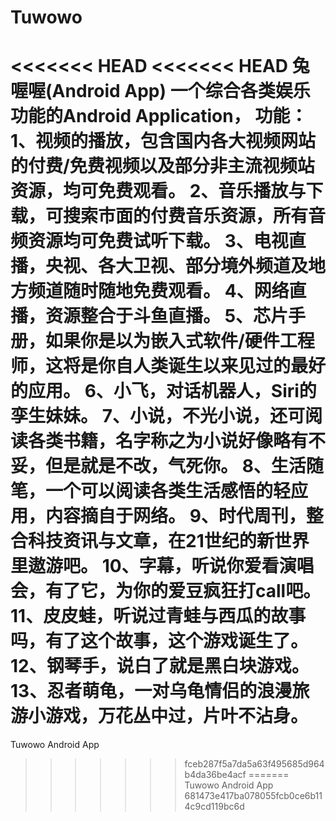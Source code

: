 # Tuwowo
<<<<<<< HEAD
<<<<<<< HEAD
兔喔喔(Android App)
一个综合各类娱乐功能的Android Application，
功能：
  1、视频的播放，包含国内各大视频网站的付费/免费视频以及部分非主流视频站资源，均可免费观看。
  2、音乐播放与下载，可搜索市面的付费音乐资源，所有音频资源均可免费试听下载。
  3、电视直播，央视、各大卫视、部分境外频道及地方频道随时随地免费观看。
  4、网络直播，资源整合于斗鱼直播。
  5、芯片手册，如果你是以为嵌入式软件/硬件工程师，这将是你自人类诞生以来见过的最好的应用。
  6、小飞，对话机器人，Siri的孪生妹妹。
  7、小说，不光小说，还可阅读各类书籍，名字称之为小说好像略有不妥，但是就是不改，气死你。
  8、生活随笔，一个可以阅读各类生活感悟的轻应用，内容摘自于网络。
  9、时代周刊，整合科技资讯与文章，在21世纪的新世界里遨游吧。
  10、字幕，听说你爱看演唱会，有了它，为你的爱豆疯狂打call吧。
  11、皮皮蛙，听说过青蛙与西瓜的故事吗，有了这个故事，这个游戏诞生了。
  12、钢琴手，说白了就是黑白块游戏。
  13、忍者萌龟，一对乌龟情侣的浪漫旅游小游戏，万花丛中过，片叶不沾身。
=======
Tuwowo Android App
>>>>>>> fceb287f5a7da5a63f495685d964b4da36be4acf
=======
Tuwowo Android App
>>>>>>> 681473e417ba078055fcb0ce6b114c9cd119bc6d
